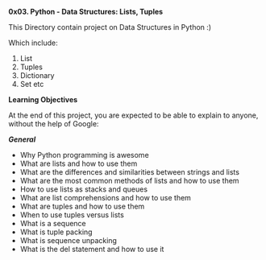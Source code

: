 **0x03. Python - Data Structures: Lists, Tuples**

This Directory contain project on Data Structures in Python :)

Which include:
1) List
2) Tuples
3) Dictionary
4) Set etc

**Learning Objectives**

At the end of this project, you are expected to be able to explain to anyone, without the help of Google:

***General***
* Why Python programming is awesome
* What are lists and how to use them
* What are the differences and similarities between strings and lists
* What are the most common methods of lists and how to use them
* How to use lists as stacks and queues
* What are list comprehensions and how to use them
* What are tuples and how to use them
* When to use tuples versus lists
* What is a sequence
* What is tuple packing
* What is sequence unpacking
* What is the del statement and how to use it
